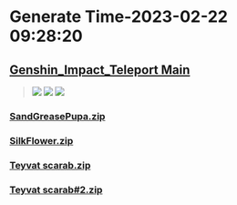 # Generate Time-2023-02-22 09:28:20

## [Genshin_Impact_Teleport Main](https://github.com/Sam5440/Genshin_Impact_Teleport)

>![](https://komarev.com/ghpvc/?username=done439)
>![](https://komarev.com/ghpvc/?username=done438)
>![](https://komarev.com/ghpvc/?username=done437)

### [SandGreasePupa.zip](https://raw.githubusercontent.com/Sam5440/Genshin_Impact_Teleport/download/ManualCollectPoint/LocalSpecialties/SandGreasePupa.zip)

### [SilkFlower.zip](https://raw.githubusercontent.com/Sam5440/Genshin_Impact_Teleport/download/ManualCollectPoint/LocalSpecialties/SilkFlower.zip)

### [Teyvat scarab.zip](https://raw.githubusercontent.com/Sam5440/Genshin_Impact_Teleport/download/ManualCollectPoint/LocalSpecialties/Teyvat%20scarab.zip)

### [Teyvat scarab#2.zip](https://raw.githubusercontent.com/Sam5440/Genshin_Impact_Teleport/download/ManualCollectPoint/LocalSpecialties/Teyvat%20scarab%232.zip)

